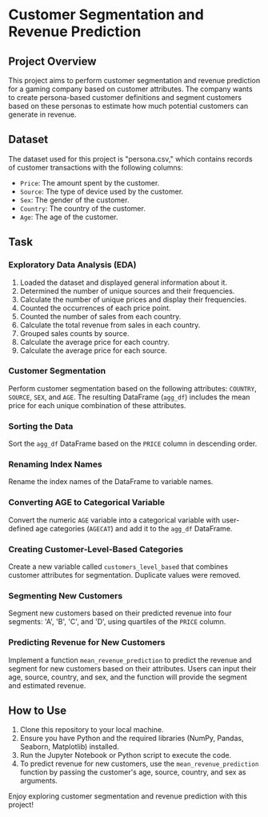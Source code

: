 # Customer Segmentation and Revenue Prediction

## Project Overview
This project aims to perform customer segmentation and revenue prediction for a gaming company based on customer attributes. The company wants to create persona-based customer definitions and segment customers based on these personas to estimate how much potential customers can generate in revenue.

## Dataset
The dataset used for this project is "persona.csv," which contains records of customer transactions with the following columns:
- `Price`: The amount spent by the customer.
- `Source`: The type of device used by the customer.
- `Sex`: The gender of the customer.
- `Country`: The country of the customer.
- `Age`: The age of the customer.

## Task

### Exploratory Data Analysis (EDA)
1. Loaded the dataset and displayed general information about it.
2. Determined the number of unique sources and their frequencies.
3. Calculate the number of unique prices and display their frequencies.
4. Counted the occurrences of each price point.
5. Counted the number of sales from each country.
6. Calculate the total revenue from sales in each country.
7. Grouped sales counts by source.
8. Calculate the average price for each country.
9. Calculate the average price for each source.

### Customer Segmentation
Perform customer segmentation based on the following attributes: `COUNTRY`, `SOURCE`, `SEX`, and `AGE`. The resulting DataFrame (`agg_df`) includes the mean price for each unique combination of these attributes.

### Sorting the Data
Sort the `agg_df` DataFrame based on the `PRICE` column in descending order.

### Renaming Index Names
Rename the index names of the DataFrame to variable names.

### Converting AGE to Categorical Variable
Convert the numeric `AGE` variable into a categorical variable with user-defined age categories (`AGECAT`) and add it to the `agg_df` DataFrame.

### Creating Customer-Level-Based Categories
Create a new variable called `customers_level_based` that combines customer attributes for segmentation. Duplicate values were removed.

### Segmenting New Customers
Segment new customers based on their predicted revenue into four segments: 'A', 'B', 'C', and 'D', using quartiles of the `PRICE` column.

### Predicting Revenue for New Customers
Implement a function `mean_revenue_prediction` to predict the revenue and segment for new customers based on their attributes. Users can input their age, source, country, and sex, and the function will provide the segment and estimated revenue.

## How to Use
1. Clone this repository to your local machine.
2. Ensure you have Python and the required libraries (NumPy, Pandas, Seaborn, Matplotlib) installed.
3. Run the Jupyter Notebook or Python script to execute the code.
4. To predict revenue for new customers, use the `mean_revenue_prediction` function by passing the customer's age, source, country, and sex as arguments.

Enjoy exploring customer segmentation and revenue prediction with this project!
